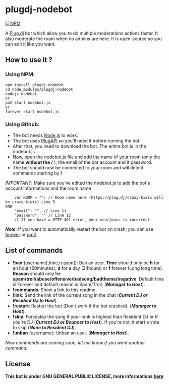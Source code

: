 plugdj-nodebot
==============

[![NPM](https://nodei.co/npm/plugdj-nodebot.png?downloads=true&downloadRank=true&stars=true)](https://nodei.co/npm/plugdj-nodebot/)

A [Plug.dj](https://plug.dj/) bot which allow you to do multiple moderations actions faster. It also moderate the room when no admins are here. It is open-source so you can edit it like you want.

## How to use it ?
### Using NPM:
  ```
  npm install plugdj-nodebot
  cd node_modules/plugdj-nodebot
  nodejs nodebot
  or
  pm2 start nodebot.js
  or
  forever start nodebot.js
  ```
### Using Github:
* The bot needs [Node.js](http://nodejs.org/) to work.
* The bot uses [PlugAPI](https://github.com/plugCubed/plugAPI) so you'll need it before running the bot.
* After that, you need to download the bot. The entire bot is in the nodebot.js
* Now, open the nodebot.js file and add the name of your room (only the name __without the /__ ), the email of the bot account and it password.
* The bot should now be connected to your room and will detect commands starting by __!__

_IMPORTANT_: Make sure you've edited the nodebot.js to add the bot's account informations and the room name
```
    var ROOM = ""; // Room name here (https://plug.dj/crazy-kiwix will be crazy-kiwix) Line 5
AND
    "email": "", // Line 11
    "password": "" // Line 12
    // If you have a HTTP 401 error, your user/pass is incorrect
```

___Note___: If you want to automatically restart the bot on crash, you can use [forever](https://github.com/indexzero/forever) or [pm2](https://github.com/Unitech/pm2).

## List of commands
* __!ban__ (username[,time,reason]): Ban an user. __Time__ should only be __h__ for an hour (60minutes), __d__ for a day (24hours) or __f__ forever (Long long time). __Reason__ should only be __spam/troll/abuse/offensive/badsong/badtheme/negative__. Default time is Forever and default reason is Spam/Troll. (___Manager to Host___).
* __!commands__: Show a link to this readme.
* __!link__: Send the link of the current song in the chat (___Current DJ or Resident DJ to Host___).
* __!restart__: Restart the bot (Don't work if the bot crashed). (___Manager to Host___).
* __!skip__: Forceskip the song if your rank is highest than Resident DJ or if you're DJ (___Current DJ or Bouncer to Host___). If you're not, it start a vote to skip (___None to Resident DJ___).
* __!unban__ (username): Unban an user. (___Manager to Host___).

_New commands are coming soon, let me know if you want another command._

## License
__This bot is under GNU GENERAL PUBLIC LICENSE, more informations [here](https://github.com/Moutard3/plugdj-nodebot/blob/master/LICENSE)__

